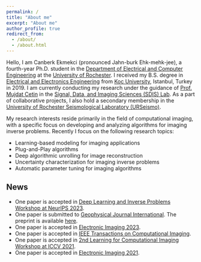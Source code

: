 ```yaml
---
permalink: /
title: "About me"
excerpt: "About me"
author_profile: true
redirect_from:
  - /about/
  - /about.html
---
```


Hello, I am Canberk Ekmekci (pronounced Jahn-burk Ehk-mehk-jee), a fourth-year Ph.D. student in the [Department of Electrical and Computer Engineering](https://www.hajim.rochester.edu/ece/) at the [University of Rochester](https://www.rochester.edu/). I received my B.S. degree in [Electrical and Electronics Engineering](https://ee.ku.edu.tr/) from [Koc University](https://www.ku.edu.tr/), Istanbul, Turkey in 2019. I am currently conducting my research under the guidance of [Prof. Mujdat Cetin](https://scholar.google.com.tr/citations?user=nq7tuDkAAAAJ&hl=en) in the [Signal, Data, and Imaging Sciences (SDIS) Lab](https://labsites.rochester.edu/sdis/people/). As a part of collaborative projects, I also hold a secondary membership in the [University of Rochester Seismological Laboratory (URSeismo)](http://www.sas.rochester.edu/ees/urseismo/current-members/).

My research interests reside primarily in the field of computational imaging, with a specific focus on developing and analyzing algorithms for imaging inverse problems. Recently I focus on the following research topics:
* Learning-based modeling for imaging applications
* Plug-and-Play algorithms
* Deep algorithmic unrolling for image reconstruction
* Uncertainty characterization for imaging inverse problems
* Automatic parameter tuning for imaging algorithms

News
---
* One paper is accepted in [Deep Learning and Inverse Problems Workshop at NeurIPS 2023](https://deep-inverse.org/index.html).
* One paper is submitted to [Geophysical Journal International](https://academic.oup.com/gji). The preprint is available [here](https://www.authorea.com/users/545136/articles/647115-on-the-detection-of-upper-mantle-discontinuities-with-radon-transformed-ps-receiver-functions-crisp-rf).
* One paper is accepted in [Electronic Imaging 2023](https://www.imaging.org/site/IST/IST/Conferences/EI/EI2023/Conference/C_COIMG.aspx).
* One paper is accepted in [IEEE Transactions on Computational Imaging](https://ieeexplore.ieee.org/xpl/RecentIssue.jsp?punumber=6745852).
* One paper is accepted in [2nd Learning for Computational Imaging Workshop at ICCV 2021](https://sites.google.com/view/lci-iccv2021).
* One paper is accepted in [Electronic Imaging 2021](http://www.imaging.org/site/IST/IST/Conferences/EI/EI_2021/Conference/C_COIMG.aspx).
